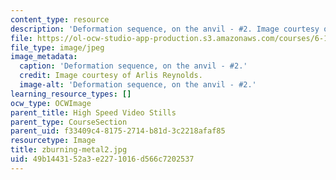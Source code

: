 ```yaml
---
content_type: resource
description: 'Deformation sequence, on the anvil - #2. Image courtesy of Arlis Reynolds.'
file: https://ol-ocw-studio-app-production.s3.amazonaws.com/courses/6-163-strobe-project-laboratory-fall-2005/49b1443152a3e2271016d566c7202537_zburning-metal2.jpg
file_type: image/jpeg
image_metadata:
  caption: 'Deformation sequence, on the anvil - #2.'
  credit: Image courtesy of Arlis Reynolds.
  image-alt: 'Deformation sequence, on the anvil - #2.'
learning_resource_types: []
ocw_type: OCWImage
parent_title: High Speed Video Stills
parent_type: CourseSection
parent_uid: f33409c4-8175-2714-b81d-3c2218afaf85
resourcetype: Image
title: zburning-metal2.jpg
uid: 49b14431-52a3-e227-1016-d566c7202537
---
```


